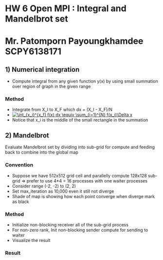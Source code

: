 # HW 6 Open MPI : Integral and Mandelbrot set 
# Mr. Patomporn Payoungkhamdee SCPY6138171

## 1) Numerical integration
* Compute integral from any given function y(x) by using small summation over region of graph in the given range

### Method
* Integrate from X_I to X_F which dx = (X_I - X_F)/N
* <a href="https://www.codecogs.com/eqnedit.php?latex=\int_{x_i}^{x_f}&space;f(x)&space;dx&space;\equiv&space;\sum_{i=1}^{N}&space;f(x_i)\Delta&space;x" target="_blank"><img src="https://latex.codecogs.com/gif.latex?\int_{x_i}^{x_f}&space;f(x)&space;dx&space;\equiv&space;\sum_{i=1}^{N}&space;f(x_i)\Delta&space;x" title="\int_{x_i}^{x_f} f(x) dx \equiv \sum_{i=1}^{N} f(x_i)\Delta x" /></a>
* Notice that x_i is the middle of the small rectangle in the summation

## 2) Mandelbrot
Evaluate Mandelbrot set by dividing into sub-grid for compute and feeding back to combine into the global map

### Convention
* Suppose we have 512x512 grid cell and parallelly compute 128x128 sub-grid => prefer to use 4*4 = 16 processes with one waiter processes
* Consider range (-2, -2) to (2, 2)
* Set max_iteration as 10,000 even it still not diverge
* Shade of map is showing how each point converge when diverge mark as black

### Method
* Initialize non-blocking receiver all of the sub-grid process
* For non-zero rank, Init non-blocking sender compute for sending to waiter
* Visualize the result

### Result